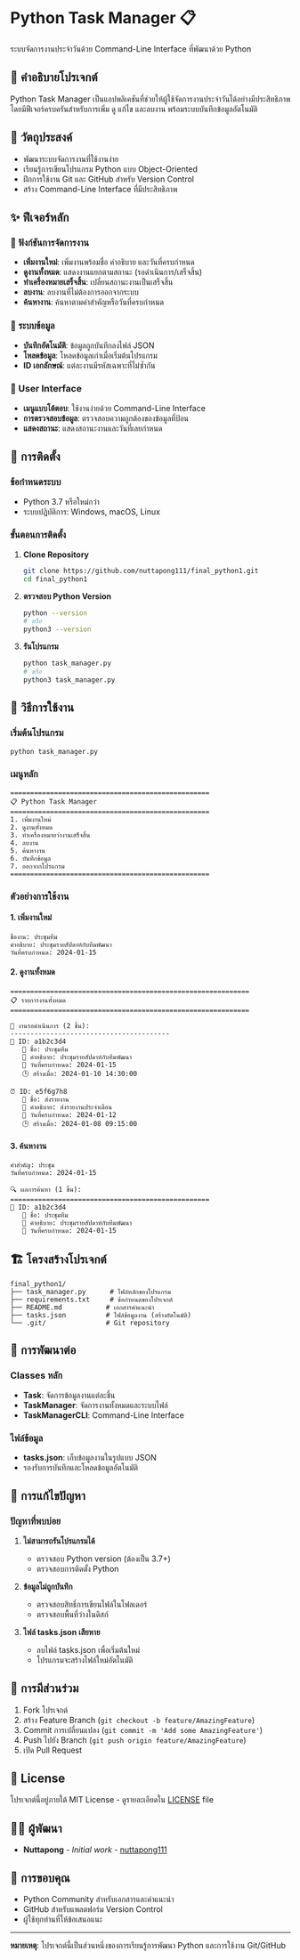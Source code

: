 # Python Task Manager 📋

ระบบจัดการงานประจำวันด้วย Command-Line Interface ที่พัฒนาด้วย Python

## 📖 คำอธิบายโปรเจกต์

Python Task Manager เป็นแอปพลิเคชันที่ช่วยให้ผู้ใช้จัดการงานประจำวันได้อย่างมีประสิทธิภาพ โดยมีฟีเจอร์ครบครันสำหรับการเพิ่ม ดู แก้ไข และลบงาน พร้อมระบบบันทึกข้อมูลอัตโนมัติ

## 🎯 วัตถุประสงค์

- พัฒนาระบบจัดการงานที่ใช้งานง่าย
- เรียนรู้การเขียนโปรแกรม Python แบบ Object-Oriented
- ฝึกการใช้งาน Git และ GitHub สำหรับ Version Control
- สร้าง Command-Line Interface ที่มีประสิทธิภาพ

## ✨ ฟีเจอร์หลัก

### 🔧 ฟังก์ชันการจัดการงาน
- **เพิ่มงานใหม่**: เพิ่มงานพร้อมชื่อ คำอธิบาย และวันที่ครบกำหนด
- **ดูงานทั้งหมด**: แสดงงานแยกตามสถานะ (รอดำเนินการ/เสร็จสิ้น)
- **ทำเครื่องหมายเสร็จสิ้น**: เปลี่ยนสถานะงานเป็นเสร็จสิ้น
- **ลบงาน**: ลบงานที่ไม่ต้องการออกจากระบบ
- **ค้นหางาน**: ค้นหาตามคำสำคัญหรือวันที่ครบกำหนด

### 💾 ระบบข้อมูล
- **บันทึกอัตโนมัติ**: ข้อมูลถูกบันทึกลงไฟล์ JSON
- **โหลดข้อมูล**: โหลดข้อมูลเก่าเมื่อเริ่มต้นโปรแกรม
- **ID เอกลักษณ์**: แต่ละงานมีรหัสเฉพาะที่ไม่ซ้ำกัน

### 🎨 User Interface
- **เมนูแบบโต้ตอบ**: ใช้งานง่ายด้วย Command-Line Interface
- **การตรวจสอบข้อมูล**: ตรวจสอบความถูกต้องของข้อมูลที่ป้อน
- **แสดงสถานะ**: แสดงสถานะงานและวันที่เลยกำหนด

## 🚀 การติดตั้ง

### ข้อกำหนดระบบ
- Python 3.7 หรือใหม่กว่า
- ระบบปฏิบัติการ: Windows, macOS, Linux

### ขั้นตอนการติดตั้ง

1. **Clone Repository**
   ```bash
   git clone https://github.com/nuttapong111/final_python1.git
   cd final_python1
   ```

2. **ตรวจสอบ Python Version**
   ```bash
   python --version
   # หรือ
   python3 --version
   ```

3. **รันโปรแกรม**
   ```bash
   python task_manager.py
   # หรือ
   python3 task_manager.py
   ```

## 📖 วิธีการใช้งาน

### เริ่มต้นโปรแกรม
```bash
python task_manager.py
```

### เมนูหลัก
```
==================================================
📋 Python Task Manager
==================================================
1. เพิ่มงานใหม่
2. ดูงานทั้งหมด
3. ทำเครื่องหมายว่างานเสร็จสิ้น
4. ลบงาน
5. ค้นหางาน
6. บันทึกข้อมูล
7. ออกจากโปรแกรม
==================================================
```

### ตัวอย่างการใช้งาน

#### 1. เพิ่มงานใหม่
```
ชื่องาน: ประชุมทีม
คำอธิบาย: ประชุมรายสัปดาห์กับทีมพัฒนา
วันที่ครบกำหนด: 2024-01-15
```

#### 2. ดูงานทั้งหมด
```
============================================================
📋 รายการงานทั้งหมด
============================================================

🔄 งานรอดำเนินการ (2 ชิ้น):
----------------------------------------
📅 ID: a1b2c3d4
   📌 ชื่อ: ประชุมทีม
   📝 คำอธิบาย: ประชุมรายสัปดาห์กับทีมพัฒนา
   📅 วันที่ครบกำหนด: 2024-01-15
   🕒 สร้างเมื่อ: 2024-01-10 14:30:00

⏰ ID: e5f6g7h8
   📌 ชื่อ: ส่งรายงาน
   📝 คำอธิบาย: ส่งรายงานประจำเดือน
   📅 วันที่ครบกำหนด: 2024-01-12
   🕒 สร้างเมื่อ: 2024-01-08 09:15:00
```

#### 3. ค้นหางาน
```
คำสำคัญ: ประชุม
วันที่ครบกำหนด: 2024-01-15

🔍 ผลการค้นหา (1 ชิ้น):
==================================================
🔄 ID: a1b2c3d4
   📌 ชื่อ: ประชุมทีม
   📝 คำอธิบาย: ประชุมรายสัปดาห์กับทีมพัฒนา
   📅 วันที่ครบกำหนด: 2024-01-15
```

## 🏗️ โครงสร้างโปรเจกต์

```
final_python1/
├── task_manager.py      # ไฟล์หลักของโปรแกรม
├── requirements.txt     # ข้อกำหนดของโปรเจกต์
├── README.md           # เอกสารคำแนะนำ
├── tasks.json          # ไฟล์ข้อมูลงาน (สร้างอัตโนมัติ)
└── .git/               # Git repository
```

## 🔧 การพัฒนาต่อ

### Classes หลัก
- **Task**: จัดการข้อมูลงานแต่ละชิ้น
- **TaskManager**: จัดการงานทั้งหมดและระบบไฟล์
- **TaskManagerCLI**: Command-Line Interface

### ไฟล์ข้อมูล
- **tasks.json**: เก็บข้อมูลงานในรูปแบบ JSON
- รองรับการบันทึกและโหลดข้อมูลอัตโนมัติ

## 🐛 การแก้ไขปัญหา

### ปัญหาที่พบบ่อย

1. **ไม่สามารถรันโปรแกรมได้**
   - ตรวจสอบ Python version (ต้องเป็น 3.7+)
   - ตรวจสอบการติดตั้ง Python

2. **ข้อมูลไม่ถูกบันทึก**
   - ตรวจสอบสิทธิ์การเขียนไฟล์ในโฟลเดอร์
   - ตรวจสอบพื้นที่ว่างในดิสก์

3. **ไฟล์ tasks.json เสียหาย**
   - ลบไฟล์ tasks.json เพื่อเริ่มต้นใหม่
   - โปรแกรมจะสร้างไฟล์ใหม่อัตโนมัติ

## 📝 การมีส่วนร่วม

1. Fork โปรเจกต์
2. สร้าง Feature Branch (`git checkout -b feature/AmazingFeature`)
3. Commit การเปลี่ยนแปลง (`git commit -m 'Add some AmazingFeature'`)
4. Push ไปยัง Branch (`git push origin feature/AmazingFeature`)
5. เปิด Pull Request

## 📄 License

โปรเจกต์นี้อยู่ภายใต้ MIT License - ดูรายละเอียดใน [LICENSE](LICENSE) file

## 👨‍💻 ผู้พัฒนา

- **Nuttapong** - *Initial work* - [nuttapong111](https://github.com/nuttapong111)

## 🙏 การขอบคุณ

- Python Community สำหรับเอกสารและคำแนะนำ
- GitHub สำหรับแพลตฟอร์ม Version Control
- ผู้ใช้ทุกท่านที่ให้ข้อเสนอแนะ

---

**หมายเหตุ**: โปรเจกต์นี้เป็นส่วนหนึ่งของการเรียนรู้การพัฒนา Python และการใช้งาน Git/GitHub
